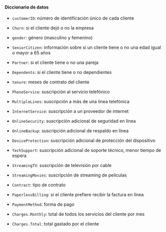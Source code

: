 #### Diccionario de datos

- `customerID`: número de identificación único de cada cliente
- `Churn`: si el cliente dejó o no la empresa
- `gender`: género (masculino y femenino)
- `SeniorCitizen`: información sobre si un cliente tiene o no una edad igual o mayor a 65 años
- `Partner`: si el cliente tiene o no una pareja
- `Dependents`: si el cliente tiene o no dependientes
- `tenure`: meses de contrato del cliente

- `PhoneService`: suscripción al servicio telefónico
- `MultipleLines`: suscripción a más de una línea telefónica
- `InternetService`: suscripción a un proveedor de internet
- `OnlineSecurity`: suscripción adicional de seguridad en línea
- `OnlineBackup`: suscripción adicional de respaldo en línea
- `DeviceProtection`: suscripción adicional de protección del dispositivo
- `TechSupport`: suscripción adicional de soporte técnico, menor tiempo de espera
- `StreamingTV`: suscripción de televisión por cable
- `StreamingMovies`: suscripción de streaming de películas
- `Contract`: tipo de contrato
- `PaperlessBilling`: si el cliente prefiere recibir la factura en línea
- `PaymentMethod`: forma de pago
- `Charges.Monthly`: total de todos los servicios del cliente por mes
- `Charges.Total`: total gastado por el cliente